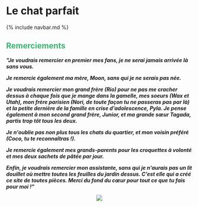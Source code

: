 # Le chat parfait

{% include navbar.md %}

<h2>
  <span style="color:MediumSeaGreen">
    <bold>Remerciements</bold>
  </span>
</h2>


***"Je voudrais remercier en premier mes fans, je ne serai jamais arrivée là sans vous.***

***Je remercie également ma mère, Moon, sans qui je ne serais pas née.***

***Je voudrais remercier mon grand frère (Rio) pour ne pas me cracher dessus à chaque fois que je mange dans la gamelle, mes soeurs (Wax et Utah), mon frère parisien (Nori, de toute façon tu ne passeras pas par là) et la petite dernière de la famille en crise d'adolescence, Pyla. Je pense également à mon second grand frère, Junior, et ma grande sœur Tagada, partis trop tôt tous les deux.***

***Je n'oublie pas non plus tous les chats du quartier, et mon voisin préféré (Coco, tu te reconnaîtras !).***

***Je remercie également mes grands-parents pour les croquettes à volonté et mes deux sachets de pâtée par jour.***

***Enfin, je voudrais remercier mon assistante, sans qui je n'aurais pas un lit douillet où mettre toutes les feuilles du jardin dessus. C'est elle qui a créé ce site de toutes pièces. Merci du fond du cœur pour tout ce que tu fais pour moi !"***

<div align="center">
   <a href="https://usagif.com/wp-content/uploads/gif/mercibvd-28.gif"><img src="https://usagif.com/wp-content/uploads/gif/mercibvd-28.gif"></a>
</div>
